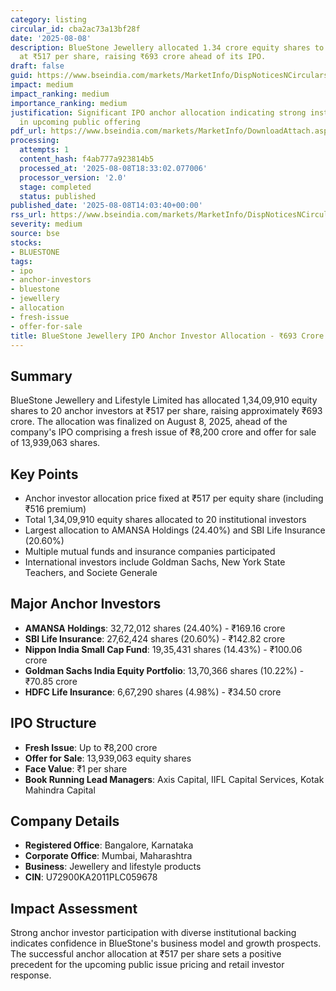 ```yaml
---
category: listing
circular_id: cba2ac73a13bf28f
date: '2025-08-08'
description: BlueStone Jewellery allocated 1.34 crore equity shares to 20 anchor investors
  at ₹517 per share, raising ₹693 crore ahead of its IPO.
draft: false
guid: https://www.bseindia.com/markets/MarketInfo/DispNoticesNCirculars.aspx?Noticeid={BB6B4D53-DB66-4F01-992E-667FEA63C095}&noticeno=20250808-48&dt=08/08/2025&icount=48&totcount=62&flag=0
impact: medium
impact_ranking: medium
importance_ranking: medium
justification: Significant IPO anchor allocation indicating strong institutional interest
  in upcoming public offering
pdf_url: https://www.bseindia.com/markets/MarketInfo/DownloadAttach.aspx?id=20250808-48&attachedId=6f335a3a-4a3b-4b3f-8060-dc4ccc52e579
processing:
  attempts: 1
  content_hash: f4ab777a923814b5
  processed_at: '2025-08-08T18:33:02.077006'
  processor_version: '2.0'
  stage: completed
  status: published
published_date: '2025-08-08T14:03:40+00:00'
rss_url: https://www.bseindia.com/markets/MarketInfo/DispNoticesNCirculars.aspx?Noticeid={BB6B4D53-DB66-4F01-992E-667FEA63C095}&noticeno=20250808-48&dt=08/08/2025&icount=48&totcount=62&flag=0
severity: medium
source: bse
stocks:
- BLUESTONE
tags:
- ipo
- anchor-investors
- bluestone
- jewellery
- allocation
- fresh-issue
- offer-for-sale
title: BlueStone Jewellery IPO Anchor Investor Allocation - ₹693 Crore Raised
---
```


## Summary

BlueStone Jewellery and Lifestyle Limited has allocated 1,34,09,910 equity shares to 20 anchor investors at ₹517 per share, raising approximately ₹693 crore. The allocation was finalized on August 8, 2025, ahead of the company's IPO comprising a fresh issue of ₹8,200 crore and offer for sale of 13,939,063 shares.

## Key Points

- Anchor investor allocation price fixed at ₹517 per equity share (including ₹516 premium)
- Total 1,34,09,910 equity shares allocated to 20 institutional investors
- Largest allocation to AMANSA Holdings (24.40%) and SBI Life Insurance (20.60%)
- Multiple mutual funds and insurance companies participated
- International investors include Goldman Sachs, New York State Teachers, and Societe Generale

## Major Anchor Investors

- **AMANSA Holdings**: 32,72,012 shares (24.40%) - ₹169.16 crore
- **SBI Life Insurance**: 27,62,424 shares (20.60%) - ₹142.82 crore
- **Nippon India Small Cap Fund**: 19,35,431 shares (14.43%) - ₹100.06 crore
- **Goldman Sachs India Equity Portfolio**: 13,70,366 shares (10.22%) - ₹70.85 crore
- **HDFC Life Insurance**: 6,67,290 shares (4.98%) - ₹34.50 crore

## IPO Structure

- **Fresh Issue**: Up to ₹8,200 crore
- **Offer for Sale**: 13,939,063 equity shares
- **Face Value**: ₹1 per share
- **Book Running Lead Managers**: Axis Capital, IIFL Capital Services, Kotak Mahindra Capital

## Company Details

- **Registered Office**: Bangalore, Karnataka
- **Corporate Office**: Mumbai, Maharashtra
- **Business**: Jewellery and lifestyle products
- **CIN**: U72900KA2011PLC059678

## Impact Assessment

Strong anchor investor participation with diverse institutional backing indicates confidence in BlueStone's business model and growth prospects. The successful anchor allocation at ₹517 per share sets a positive precedent for the upcoming public issue pricing and retail investor response.